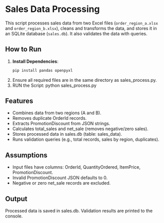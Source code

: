 # Sales Data Processing

This script processes sales data from two Excel files (`order_region_a.xlsx` and `order_region_b.xlsx`), cleans and transforms the data, and stores it in an SQLite database (`sales.db`). It also validates the data with queries.

## How to Run

1. **Install Dependencies**:
   ```bash
   pip install pandas openpyxl
2. Ensure all required files are in the same directory as sales_process.py.
3. RUN the Script:
    python sales_process.py

## Features
- Combines data from two regions (A and B).
- Removes duplicate OrderId records.
- Extracts PromotionDiscount from JSON strings.
- Calculates total_sales and net_sale (removes negative/zero sales).
- Stores processed data in sales.db (table: sales_data).
- Runs validation queries (e.g., total records, sales by region, duplicates).

## Assumptions
- Input files have columns: OrderId, QuantityOrdered, ItemPrice, PromotionDiscount.
- Invalid PromotionDiscount JSON defaults to 0.
- Negative or zero net_sale records are excluded.

## Output
Processed data is saved in sales.db.
Validation results are printed to the console.
